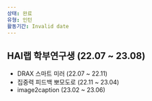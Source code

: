 ```yaml
---
상태: 완료
유형: 인턴
활동기간: Invalid date
---
```

## HAI랩 학부연구생 (22.07 ~ 23.08)

- DRAX 스마트 미러 (22.07 ~ 22.11)
- 집중력 피드백 뽀모도로 (22.11 ~ 23.04)
- image2caption (23.02 ~ 23.06)